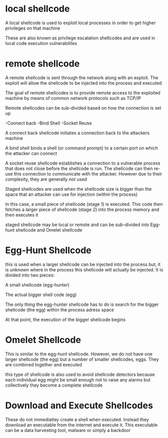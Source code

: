 

# local shellcode 
A local shellcode is used to exploit local processes in order to get higher privileges on that machine

These are also known as privilege escalation shellcodes and are used in local code execution vulnerabilites

# remote shellcode
A remote shellcode is sent through the network along with an exploit. The exploit will allow the 
shellcode to be injected into the process and executed

The goal of remote shellcodes is to provide remote access to the exploited machine by means of common network 
protocols such as TCP/IP

Remote shellcodes can be sub-divided based on how the connection is set up

-Connect back
-Bind Shell
-Socket Reuse


A connect back shellcode initiates a connection back to the attackers machine

A bind shell binds a shell (or command prompt) to a certain port on which the attacker can connect

A socket reuse shellcode establishes a connection to a vulnerable process that does not close before the
shellcode is run. The shellcode can then re-use this connection to communicate with the attacker. However
due to their complexity, they are generally not used

Staged shellcodes are used when the shellcode size is bigger than the space that an attacker can use 
for injection (within the process)

In this case, a small piece of shellcode (stage 1) is executed. This code then fetches a larger piece of shellcode
(stage 2) into the process memory and then executes it

staged shellcode may be local or remote and can be sub-divided into Egg-hunt shellcode and Omelet shellcode

# Egg-Hunt Shellcode

this is used when a larger shellcode can be injected into the process but, it is unknown where in 
the process this shellcode will actually be injected. It is divided into two pieces:

A small shellcode (egg-hunter)

The actual bigger shell code (egg)

The only thing the egg-hunter shellcode has to do is search for the bigger shellcode (the egg) within
the process adress space

At that point, the execution of the bigger shellcode begins


# Omelet Shellcode

This is similar to the egg-hunt shellcode. However, we do not have one larger shellcode (the egg) but a number of smaller
shellcodes, eggs. They are combined together and executed


this type of shellcode is also used to avoid shellcode detectors because each individual egg might be small enough not
to raise any alarms but collectively they become a complete shellcode

# Download and Execute Shellcodes

These do not immediatley create a shell when executed. Instead they download an executable from the internet and execute 
it. This executable can be a data harvesting tool, malware or simply a backdoor


